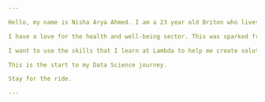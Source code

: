 ```yaml
---

Hello, my name is Nisha Arya Ahmed. I am a 23 year old Briton who lives in London, UK. I have taken a new path which involves me taking on the world of technology. This is a world that I do not know much about. I am a current student at Lambda School studying Data Science for Artificial Intelligence. 

I have a love for the health and well-being sector. This was sparked from my experience as a Skincare therapist and my interest of studying Pharmacology at University. In my spare time, I spend alot of time at the gym either doing some HIIT training or a boxing class. I would like to start Muay Thai and eventually get involved in White Collar Muay Thai. 

I want to use the skills that I learn at Lambda to help me create solutiions to problems in the health and well-being industry, including the beautifying and medicinal world. 

This is the start to my Data Science journey. 

Stay for the ride.

---
```

